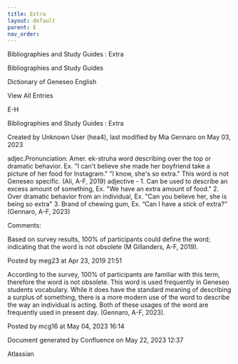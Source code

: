 ```yaml
---
title: Extra
layout: default
parent: E
nav_order:
---
```


Bibliographies and Study Guides : Extra

Bibliographies and Study Guides

Dictionary of Geneseo English

View All Entries

E-H

Bibliographies and Study Guides : Extra

Created by  Unknown User (hea4), last modified by  Mia Gennaro on May 03, 2023

adjec.Pronunciation: Amer. ek-struha word describing over the top or dramatic behavior. Ex. &quot;I can't believe she made her boyfriend take a picture of her food for Instagram.&quot; &quot;I know, she's so extra.&quot; This word is not Geneseo specific. (Ali, A-F, 2019) adjective - 1. Can be used to describe an excess amount of something, Ex. &quot;We have an extra amount of food.&quot; 2. Over dramatic behavior from an individual, Ex. &quot;Can you believe her, she is being so extra&quot; 3. Brand of chewing gum, Ex. “Can I have a stick of extra?” (Gennaro, A-F, 2023)

Comments:

Based on survey results, 100% of participants could define the word; indicating that the word is not obsolete (M Gillanders, A-F, 2019).

Posted by meg23 at Apr 23, 2019 21:51

According to the survey, 100% of participants are familiar with this term, therefore the word is not obsolete. This word is used frequently in Geneseo students vocabulary. While it does have the standard meaning of describing a surplus of something, there is a more modern use of the word to describe the way an individual is acting. Both of these usages of the word are frequently used in present day. (Gennaro, A-F, 2023). 

Posted by mcg16 at May 04, 2023 16:14

Document generated by Confluence on May 22, 2023 12:37

Atlassian
